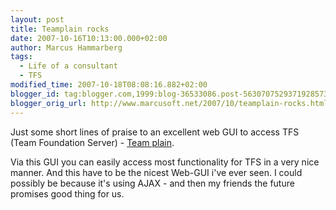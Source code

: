 ```yaml
---
layout: post
title: Teamplain rocks
date: 2007-10-16T10:13:00.000+02:00
author: Marcus Hammarberg
tags:
  - Life of a consultant
  - TFS
modified_time: 2007-10-18T08:08:16.882+02:00
blogger_id: tag:blogger.com,1999:blog-36533086.post-5630707529371928573
blogger_orig_url: http://www.marcusoft.net/2007/10/teamplain-rocks.html
---
```


Just some short lines of praise to an excellent web GUI to
access TFS (Team Foundation Server) - [Team
plain](http://www.teamplain.com/).

Via this GUI you can easily access most
functionality for TFS in a very nice manner. And this
have to be the nicest Web-GUI i've ever seen. I could possibly be
because it's using AJAX - and
then my friends the future promises good thing for us.
